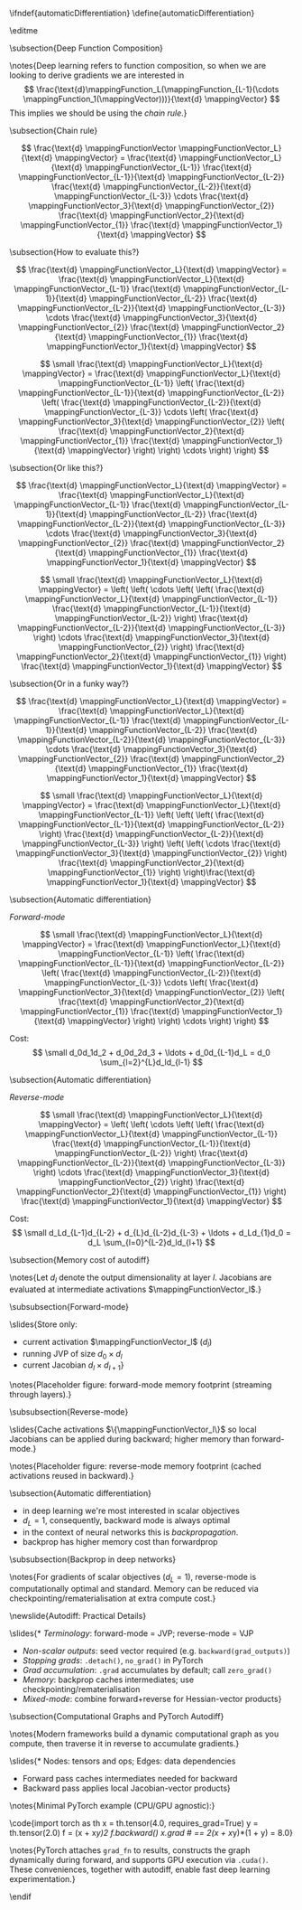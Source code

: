 \ifndef{automaticDifferentiation}
\define{automaticDifferentiation}

\editme

\subsection{Deep Function Composition}

\notes{Deep learning refers to function composition, so when we are looking to derive gradients we are interested in
$$
\frac{\text{d}\mappingFunction_L(\mappingFunction_{L-1}(\cdots \mappingFunction_1(\mappingVector)))}{\text{d} \mappingVector}
$$
This implies we should be using the *chain rule*.}

\subsection{Chain rule}

$$
\frac{\text{d} \mappingFunctionVector \mappingFunctionVector_L}{\text{d} \mappingVector} = \frac{\text{d} \mappingFunctionVector_L}{\text{d} \mappingFunctionVector_{L-1}} \frac{\text{d} \mappingFunctionVector_{L-1}}{\text{d} \mappingFunctionVector_{L-2}} \frac{\text{d} \mappingFunctionVector_{L-2}}{\text{d} \mappingFunctionVector_{L-3}} \cdots \frac{\text{d} \mappingFunctionVector_3}{\text{d} \mappingFunctionVector_{2}} \frac{\text{d} \mappingFunctionVector_2}{\text{d} \mappingFunctionVector_{1}} \frac{\text{d} \mappingFunctionVector_1}{\text{d} \mappingVector} 
$$

\subsection{How to evaluate this?}

$$
\frac{\text{d} \mappingFunctionVector_L}{\text{d} \mappingVector} = \frac{\text{d} \mappingFunctionVector_L}{\text{d} \mappingFunctionVector_{L-1}} \frac{\text{d} \mappingFunctionVector_{L-1}}{\text{d} \mappingFunctionVector_{L-2}} \frac{\text{d} \mappingFunctionVector_{L-2}}{\text{d} \mappingFunctionVector_{L-3}} \cdots \frac{\text{d} \mappingFunctionVector_3}{\text{d} \mappingFunctionVector_{2}} \frac{\text{d} \mappingFunctionVector_2}{\text{d} \mappingFunctionVector_{1}} \frac{\text{d} \mappingFunctionVector_1}{\text{d} \mappingVector} 
$$

$$
\small
\frac{\text{d} \mappingFunctionVector_L}{\text{d} \mappingVector} = \frac{\text{d} \mappingFunctionVector_L}{\text{d} \mappingFunctionVector_{L-1}} \left( \frac{\text{d} \mappingFunctionVector_{L-1}}{\text{d} \mappingFunctionVector_{L-2}} \left( \frac{\text{d} \mappingFunctionVector_{L-2}}{\text{d} \mappingFunctionVector_{L-3}} \cdots \left( \frac{\text{d} \mappingFunctionVector_3}{\text{d} \mappingFunctionVector_{2}} \left( \frac{\text{d} \mappingFunctionVector_2}{\text{d} \mappingFunctionVector_{1}} \frac{\text{d} \mappingFunctionVector_1}{\text{d} \mappingVector} \right) \right) \cdots \right) \right)
$$

\subsection{Or like this?}

$$
\frac{\text{d} \mappingFunctionVector_L}{\text{d} \mappingVector} = \frac{\text{d} \mappingFunctionVector_L}{\text{d} \mappingFunctionVector_{L-1}} \frac{\text{d} \mappingFunctionVector_{L-1}}{\text{d} \mappingFunctionVector_{L-2}} \frac{\text{d} \mappingFunctionVector_{L-2}}{\text{d} \mappingFunctionVector_{L-3}} \cdots \frac{\text{d} \mappingFunctionVector_3}{\text{d} \mappingFunctionVector_{2}} \frac{\text{d} \mappingFunctionVector_2}{\text{d} \mappingFunctionVector_{1}} \frac{\text{d} \mappingFunctionVector_1}{\text{d} \mappingVector} 
$$

$$
\small
\frac{\text{d} \mappingFunctionVector_L}{\text{d} \mappingVector} = \left( \left( \cdots \left( \left( \frac{\text{d} \mappingFunctionVector_L}{\text{d} \mappingFunctionVector_{L-1}} \frac{\text{d} \mappingFunctionVector_{L-1}}{\text{d} \mappingFunctionVector_{L-2}}  \right) \frac{\text{d} \mappingFunctionVector_{L-2}}{\text{d} \mappingFunctionVector_{L-3}} \right) \cdots \frac{\text{d} \mappingFunctionVector_3}{\text{d} \mappingFunctionVector_{2}} \right) \frac{\text{d} \mappingFunctionVector_2}{\text{d} \mappingFunctionVector_{1}} \right) \frac{\text{d} \mappingFunctionVector_1}{\text{d} \mappingVector} 
$$

\subsection{Or in a funky way?}

$$
\frac{\text{d} \mappingFunctionVector_L}{\text{d} \mappingVector} = \frac{\text{d} \mappingFunctionVector_L}{\text{d} \mappingFunctionVector_{L-1}} \frac{\text{d} \mappingFunctionVector_{L-1}}{\text{d} \mappingFunctionVector_{L-2}} \frac{\text{d} \mappingFunctionVector_{L-2}}{\text{d} \mappingFunctionVector_{L-3}} \cdots \frac{\text{d} \mappingFunctionVector_3}{\text{d} \mappingFunctionVector_{2}} \frac{\text{d} \mappingFunctionVector_2}{\text{d} \mappingFunctionVector_{1}} \frac{\text{d} \mappingFunctionVector_1}{\text{d} \mappingVector} 
$$

$$
\small
\frac{\text{d} \mappingFunctionVector_L}{\text{d} \mappingVector} = \frac{\text{d} \mappingFunctionVector_L}{\text{d} \mappingFunctionVector_{L-1}} \left( \left( \left( \frac{\text{d} \mappingFunctionVector_{L-1}}{\text{d} \mappingFunctionVector_{L-2}}  \right) \frac{\text{d} \mappingFunctionVector_{L-2}}{\text{d} \mappingFunctionVector_{L-3}} \right) \left( \left( \cdots \frac{\text{d} \mappingFunctionVector_3}{\text{d} \mappingFunctionVector_{2}} \right) \frac{\text{d} \mappingFunctionVector_2}{\text{d} \mappingFunctionVector_{1}} \right) \right)\frac{\text{d} \mappingFunctionVector_1}{\text{d} \mappingVector} 
$$

\subsection{Automatic differentiation}

*Forward-mode*

$$
\small
\frac{\text{d} \mappingFunctionVector_L}{\text{d} \mappingVector} = \frac{\text{d} \mappingFunctionVector_L}{\text{d} \mappingFunctionVector_{L-1}} \left( \frac{\text{d} \mappingFunctionVector_{L-1}}{\text{d} \mappingFunctionVector_{L-2}} \left( \frac{\text{d} \mappingFunctionVector_{L-2}}{\text{d} \mappingFunctionVector_{L-3}} \cdots \left( \frac{\text{d} \mappingFunctionVector_3}{\text{d} \mappingFunctionVector_{2}} \left( \frac{\text{d} \mappingFunctionVector_2}{\text{d} \mappingFunctionVector_{1}} \frac{\text{d} \mappingFunctionVector_1}{\text{d} \mappingVector} \right) \right) \cdots \right) \right)
$$

Cost: 
$$
\small
d_0d_1d_2 + d_0d_2d_3 + \ldots + d_0d_{L-1}d_L = d_0 \sum_{l=2}^{L}d_ld_{l-1}
$$

\subsection{Automatic differentiation}

*Reverse-mode*

$$
\small
\frac{\text{d} \mappingFunctionVector_L}{\text{d} \mappingVector} = \left( \left( \cdots \left( \left( \frac{\text{d} \mappingFunctionVector_L}{\text{d} \mappingFunctionVector_{L-1}} \frac{\text{d} \mappingFunctionVector_{L-1}}{\text{d} \mappingFunctionVector_{L-2}}  \right) \frac{\text{d} \mappingFunctionVector_{L-2}}{\text{d} \mappingFunctionVector_{L-3}} \right) \cdots \frac{\text{d} \mappingFunctionVector_3}{\text{d} \mappingFunctionVector_{2}} \right) \frac{\text{d} \mappingFunctionVector_2}{\text{d} \mappingFunctionVector_{1}} \right) \frac{\text{d} \mappingFunctionVector_1}{\text{d} \mappingVector} 
$$

Cost:
$$
\small
 d_Ld_{L-1}d_{L-2} + d_{L}d_{L-2}d_{L-3} + \ldots + d_Ld_{1}d_0 = d_L \sum_{l=0}^{L-2}d_ld_{l+1}
$$

\subsection{Memory cost of autodiff}

\notes{Let $d_l$ denote the output dimensionality at layer $l$. Jacobians are evaluated at intermediate activations $\mappingFunctionVector_l$.}

\subsubsection{Forward-mode}

\slides{Store only:
* current activation $\mappingFunctionVector_l$ ($d_l$)
* running JVP of size $d_0 \times d_l$
* current Jacobian $d_l \times d_{l+1}$}

\notes{Placeholder figure: forward-mode memory footprint (streaming through layers).}

\subsubsection{Reverse-mode}

\slides{Cache activations $\{\mappingFunctionVector_l\}$ so local Jacobians can be applied during backward; higher memory than forward-mode.}

\notes{Placeholder figure: reverse-mode memory footprint (cached activations reused in backward).}

\subsection{Automatic differentiation}

* in deep learning we're most interested in scalar objectives
* $d_L=1$, consequently, backward mode is always optimal
* in the context of neural networks this is *backpropagation*.
* backprop has higher memory cost than forwardprop

\subsubsection{Backprop in deep networks}

\notes{For gradients of scalar objectives ($d_L=1$), reverse-mode is computationally optimal and standard. Memory can be reduced via checkpointing/rematerialisation at extra compute cost.}

\newslide{Autodiff: Practical Details}

\slides{* *Terminology*: forward-mode = JVP; reverse-mode = VJP
* *Non-scalar outputs*: seed vector required (e.g. `backward(grad_outputs)`)
* *Stopping grads*: `.detach()`, `no_grad()` in PyTorch
* *Grad accumulation*: `.grad` accumulates by default; call `zero_grad()`
* *Memory*: backprop caches intermediates; use checkpointing/rematerialisation
* *Mixed-mode*: combine forward+reverse for Hessian-vector products}

\subsection{Computational Graphs and PyTorch Autodiff}

\notes{Modern frameworks build a dynamic computational graph as you compute, then traverse it in reverse to accumulate gradients.}

\slides{* Nodes: tensors and ops; Edges: data dependencies
* Forward pass caches intermediates needed for backward
* Backward pass applies local Jacobian-vector products}

\notes{Minimal PyTorch example (CPU/GPU agnostic):}

\code{import torch as th
x = th.tensor(4.0, requires_grad=True)
y = th.tensor(2.0)
f = (x + x*y)*2
f.backward()
x.grad  # == 2*(x + x*y)*(1 + y) = 8.0}


\notes{PyTorch attaches `grad_fn` to results, constructs the graph dynamically during forward, and supports GPU execution via `.cuda()`. These conveniences, together with autodiff, enable fast deep learning experimentation.}

\endif

